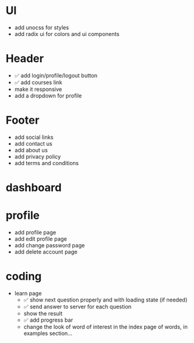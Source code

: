 # UI
- add unocss for styles
- add radix ui for colors and ui components

# Header
- ✅ add login/profile/logout button
- ✅ add courses link
- make it responsive
- add a dropdown for profile

# Footer
- add social links
- add contact us
- add about us
- add privacy policy
- add terms and conditions

# dashboard

# profile
- add profile page
- add edit profile page
- add change password page
- add delete account page

# coding
- learn page
  - ✅ show next question properly and with loading state (if needed)
  - ✅ send answer to server for each question
  - show the result
  - ✅ add progress bar
  - change the look of word of interest in the index page of words, in examples section...


